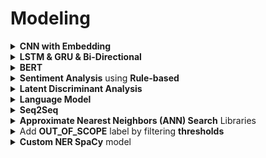 <h1 id="modeling">Modeling</h1>

<div style='width:1000px;margin:auto'>

<details><summary><b>CNN with Embedding</b></summary><p><ul>
<li><a href='./0_notebooks/CNN.html'>CNN with GloVe</a></li>
<li><a href='./0_notebooks/ch07.html'>CNN with GoogleNews <b>word2vec</b></a></li>
</ul></p></details>

<details><summary><b>LSTM & GRU & Bi-Directional</b></summary><p>
<li><a href='./0_notebooks/LSTM_Toxic.html'>LSTM with Text</a></li>
<h4>Note: For Bi-Directional, do the following:</h4><pre><code># you have 2 options:
# 1. return a sequence, then select the max features among them.
# 2. Don't return a sequence, just return the last value, and here there's no neet for GlobalMaxPool1D
x = Bidirectional(LSTM(15, return_sequences=True))(x)
x = GlobalMaxPool1D()(x)
</code></pre>
</p></details>

<details><summary><b>BERT</b></summary><p>
<li><a href='./0_notebooks/BERT for Humans.html#Comprehensive-BERT-Tutorial'>Tutorials on BERT</a></li>
<li><a href='./0_notebooks/BERT Keras.html#This-is-the-very-first-time-I-would-be-implementing-BERT.'>BERT Keras</a></li>
<li><a href='./0_notebooks/BERT using simple transformers.html'>BERT using simpleTransformers</a></li>
</p></details>

<details><summary><b>Sentiment Analysis</b> using <b>Rule-based</b></summary><p><pre><code># !pip install vaderSentiment
from vaderSentiment.vaderSentiment import SentimentIntensityAnalyzer
sa = SentimentIntensityAnalyzer()
# sa.lexicon --&gt; Print the lexicons

sa.polarity_scores(text="Python is very readable and it's great for NLP.")
</code></pre><pre><code>corpus = ["Absolutely perfect! Love it! :-) :-) :-)",
          "Horrible! Completely useless. :(",
          "It was OK. some good and some bad things."]

for doc in corpus:
    scores = sa.polarity_scores(doc)
    print(f"{scores['compound']:+}: {doc}")
</code></pre>
</p></details>

<details><summary><b>Latent Discriminant Analysis</b></summary><p>
<p>NOTE: you can use it in sklearn. (sklearn.discriminant_analysis.LinearDiscriminantAnalysis), but here we show the manual calculations on spam filter.</p>
<p>LDA is very useful when we have more columns and less rows, specially in text analysis</p>
<pre><code># 1. Calculate the TF-IDF
from sklearn.feature_extraction.text import TfidfVectorizer
from nltk.tokenize.casual import casual_tokenize
tfidf_model = TfidfVectorizer(tokenizer=casual_tokenize)
tfidf_docs  = tfidf_model.fit_transform(sms.text).toarray()

# 2. Calculate the mean for spam and ham.
mask = sms.spam.astype(bool).values
spam_centriod = tfidf_docs[mask].mean(axis=0)
ham_centriod  = tfidf_docs[~mask].mean(axis=0)

# 3. Dot product with TF_IDF matrix.
spamminess_score = tfidf_docs.dot(spam_centriod - ham_centriod)
spamminess_score.round(2)

# 4. Normalize to predict.
from sklearn.preprocessing import MinMaxScaler
sms["lda_score"]   = MinMaxScaler().fit_transform(spamminess_score.reshape(-1, 1))
sms["lda_predict"] = (sms.lda_score &gt; .5).astype(int)
sms["spam lda_predict lda_score".split()].round(2).head(6)~~~~
</code></pre>
</p></details>

<details><summary><b>Language Model</b></summary><p>
<h4>1. Load the corpus</h4><pre><code>import nltk
nltk.download("gutenberg")
from nltk.corpus import gutenberg
gutenberg.fileids()

# Concatenate the samples into one corpus
text = ''
for txt in gutenberg.fileids():
    if 'shakespeare' in txt:
        text += gutenberg.raw(txt).lower()

chars = sorted(list(set(text)))
char_indices = dict((c, i) for i, c in enumerate(chars))
indices_char = dict((i, c) for i, c in enumerate(chars))

print(f"corpus length: {bg(len(text))}, total chars: {bg(len(chars))}")
</code></pre>

<h4>2. Prepare the input & output</h4><pre><code>maxlen = 40
step   = 3
sentences  = []
next_chars = []

for i in range(0, len(text) - maxlen, step):
    sentences.append(text[i: i+maxlen])
    next_chars.append(text[i+maxlen])

print(f"nb sequences: {bg(len(sentences))}, {bg(len(next_chars))}")
</code></pre>

<h4>3. Create One-Hot encoding</h4><pre><code>X = np.zeros((len(sentences), maxlen, len(chars)), dtype=np.bool)
y = np.zeros((len(sentences), len(chars)), dtype=np.bool)

for i, sentence in enumerate(sentences):
    for t, char in enumerate(sentence):
        X[i, t, char_indices[char]] = 1
    y[i, char_indices[next_chars[i]]] = 1
</code></pre>

<h4>3. Create the model</h4><pre><code>import tensorflow as tf
from tensorflow.keras.models import Sequential
from tensorflow.keras.layers import Dense, Activation
from tensorflow.keras.layers import LSTM
from tensorflow.keras.optimizers import RMSprop

model = Sequential([
    LSTM(128, input_shape=(maxlen, len(chars))),
    Dense(len(chars), activation="softmax")
])

optimizer = RMSprop(lr=.01)
model.compile(loss="categorical_crossentropy", optimizer=optimizer)
model.summary()

# Train the model.
epochs          = 6
batch_size      = 128
model_structure = model.to_json()
with open("shakes_lstm_model.json", "w") as json_file:
    json_file.write(model_structure)

for i in range(5):
    model.fit(X, y,
              batch_size=batch_size,
              epochs=epochs)
    model.save_weights(f"shakes_lstm_weights_{i+1}.h5")
</code></pre>

<h4>4. Predict the next n characters with temperature</h4><pre><code>import random
def sample(preds, temprature=1.0):
    preds     = np.asarray(preds).astype('float64')
    preds     = np.log(preds) / temprature
    exp_preds = np.exp(preds)
    preds     = exp_preds / np.sum(exp_preds)
    probas    = np.random.multinomial(1, preds, 1)
    return np.argmax(probas)

import sys
start_index = random.randint(0, len(text)-maxlen-1)
for diversity in [.2, .5, 1.]:
    print()
    print(f"------------ Diversity: {diversity}")
    generated = ''
    sentence  = text[start_index: start_index+maxlen]
    generated += sentence
    print(f"---------- Generating with seed: {sentence}")
    sys.stdout.write(generated)

    for i in range(400):
        x = np.zeros((1, maxlen, len(chars)))
        for t, char in enumerate(sentence):
            x[0, t, char_indices[char]] = 1.
        preds = model.predict(x, verbose=0)[0]
        next_index = sample(preds, diversity)
        next_char  = indices_char[next_index]
        generated += next_char
        sentence   = sentence[1:] + next_char
        sys.stdout.write(next_char)
        sys.stdout.flush()

    print()
</code></pre>
</p></details>

<details><summary><b>Seq2Seq</b></summary><p>
<h4>1. Prepare the data</h4><pre><code># !pip install nlpia
from nlpia.loaders import get_data
df = get_data("moviedialog")
input_texts, target_texts = [], []
input_vocab, output_vocab = set(), set()
start_token, stop_token   = '\t', '\n'
max_training_samples      = min(25_000, len(df)-1)


for input_text, target_text in zip(df.statement, df.reply):
    target_text = start_token + target_text + stop_token
    input_texts.append(input_text)
    target_texts.append(target_text)

    for char in input_text:
        if char not in input_vocab:
            input_vocab.add(char)

    for char in target_text:
        if char not in output_vocab:
            output_vocab.add(char)
</code></pre>
<pre><code>input_vocab  = sorted(input_vocab)
output_vocab = sorted(output_vocab)

input_vocab_size  = len(input_vocab)
output_vocab_size = len(output_vocab)

max_encoder_seq_length = max([len(txt) for txt in input_texts])
max_decoder_seq_length = max([len(txt) for txt in target_texts])

input_token_index  = dict([(char, i) for i, char in enumerate(input_vocab)])
target_token_index = dict([(char, i) for i, char in enumerate(output_vocab)])

reverse_input_char_index  = dict((i, char) for char, i in input_token_index.items())
reverse_target_char_index = dict((i, char) for char, i in target_token_index.items())
</code></pre>
<pre><code>encoder_input_data = np.zeros((len(input_texts), max_encoder_seq_length, input_vocab_size),
                              dtype='float32')
decoder_input_data = np.zeros((len(input_texts), max_decoder_seq_length, output_vocab_size),
                              dtype="float32")
decoder_target_data = np.zeros((len(input_texts), max_decoder_seq_length, output_vocab_size),
                               dtype="float32")

for i, (input_text, target_text) in enumerate(zip(input_texts, target_texts)):
    for t, char in enumerate(input_text):
        encoder_input_data[i, t, input_token_index[char]] = 1.

    for t, char in enumerate(target_text):
        decoder_input_data[i, t, target_token_index[char]] = 1.
        if t &gt; 0:
            decoder_target_data[i, t-1, target_token_index[char]] = 1
</code></pre>

<h4>2. Build the Model</h4><pre><code>from tensorflow.keras.models import Model
from tensorflow.keras.layers import Input, LSTM, Dense

batch_size  = 64
epochs      = 100
num_neurons = 256

encoder_inputs = Input(shape=(None, input_vocab_size))
encoder        = LSTM(num_neurons, return_state=True)
encoder_outputs, state_h, state_c = encoder(encoder_inputs)
encoder_states = [state_h, state_c]

decoder_inputs  = Input(shape=(None, output_vocab_size))
decoder_lstm    = LSTM(num_neurons, return_sequences=True, return_state=True)
decoder_outputs = decoder_lstm(decoder_inputs, initial_state=encoder_states)[0]
decoder_dense   = Dense(output_vocab_size, activation='softmax')
decoder_outputs = decoder_dense(decoder_outputs)

model = Model([encoder_inputs, decoder_inputs], decoder_outputs)
model.compile(optimizer="rmsprop", loss="categorical_crossentropy", metrics=["acc"])

model.fit([encoder_input_data, decoder_input_data],
          decoder_target_data,
          batch_size=batch_size,
          epochs=epochs,
          validation_split=.1)
</code></pre><pre><code>encoder_model = Model(encoder_inputs, encoder_states)
thought_input = [Input(shape=(num_neurons,)),
                 Input(shape=(num_neurons,))]
decoder_outputs, state_h, state_c = decoder_lstm(decoder_inputs,
                                                 initial_state=thought_input)
decoder_states  = [state_h, state_c]
decoder_outputs = decoder_dense(decoder_outputs)
decoder_model   = Model(
    inputs=[decoder_inputs] + thought_input,
    outputs=[decoder_outputs] + decoder_states
)
</code></pre>

<h4>3. Response </h4><pre><code>def decode_sequence(input_seq):
    thought = encoder_model.predict(input_seq)

    target_seq = np.zeros((1, 1, output_vocab_size))
    target_seq[0, 0, target_token_index[stop_token]] = 1.

    stop_condition = False
    generated_sequence = ''

    while not stop_condition:
        output_tokens, h, c = decoder_model.predict([target_seq] + thought)

        generated_token_idx = np.argmax(output_tokens[0, -1, :])
        generated_char      = reverse_target_char_index[generated_token_idx]
        generated_sequence += generated_char
        if (generated_char == stop_token or len(generated_sequence) &gt; max_decoder_seq_length):
            stop_condition = True
            target_seq = np.zeros((1, 1, output_vocab_size))
            target_seq[0, 0, generated_token_idx] = 1.
            thought = [h, c]

    return generated_sequence
</code></pre><pre><code>def response(input_text):
    input_seq = np.zeros((1, max_encoder_seq_length, input_vocab_size), dtype="float32")
    for t, char in enumerate(input_text):
        input_seq[0, t, input_token_index[char]] = 1.
    decoded_sentence = decode_sequence(input_seq)
    print(f"Bot Reply: {decoded_sentence}")

respone("what is the internet?")
</code></pre>
</p></details>

<details><summary><b>Approximate Nearest Neighbors (ANN) Search</b> Libraries</summary><p><ul>
<li>Spotify's Annoy <a href="https://github.com/spotify/annoy">github</a></li>
<li>BallTree (using nmslib) <a href="https://github.com/searchivarius/nmslib">github</a></li>
<li>Brute Force using Basic Linear Algebra Subprograms library (BLAS) <a href="http://scikit-learn.org/stable/modules/neighbors.html#brute-force">github</a></li>
<li>Brute Force using Non-Metric Space Library (NMSlib) <a href="https://github.com/searchivarius/NMSLIB"> github</a></li>
<li>Dimension reductiOn and LookuPs on a Hypercube for effIcient Near Neigh-bor (DolphinnPy) <a href="https://github.com/ipsarros/DolphinnPy"> github</a></li>
<li>Random Projection Tree Forest (rpforest)<a href="https://github.com/lyst/rpforest"> github</a></li>
<li>Locality sensitive hashing (datasketch)<a href="https://github.com/ekzhu/datasketch"> github</a></li>
<li>Multi-indexing hashing (MIH)<a href="https://github.com/norouzi/mih"> github</a></li>
<li>Fast Lookup of Cosine and Other Nearest Neighbors (FALCONN)<a href="https://pypi.python.org/pypi/FALCONN"> github</a></li>
<li>Fast Lookup of Approximate Nearest Neighbors (FLANN)<a href="http://www.cs.ubc.ca/research/flann/"> github</a></li>
<li>Hierarchical Navigable Small World (HNSW) (in nmslib)<a href="https://github.com/searchivarius/
nmslib/blob/master/similarity_search/include/factory/method/hnsw.h"> github</a></li>
<li>K-Dimensional Trees (kdtree)<a href="https://github.com/stefankoegl/kdtree"> github</a></li>
<li>nearpy <a href="https://pypi.python.org/pypi/NearPy">github</a></li>
</ul>

<details><summary>Using <b>Annoy</b> on word-vectors</summary><p>
NOTE: Read Page 409 in nlp in action book.
<h4>1. Load WordVectors using gensim (wv), Annoy</h4><pre><code>!pip install annoy
from annoy import AnnoyIndex

n_words, n_dimensions = wv.vectors.shape
index                   = AnnoyIndex(n_dimensions)
</code></pre>

<h4>2. Add each word vector to the AnnoyIndex</h4><pre><code>from tqdm import tqdm
for i, word in enumerate(tqdm(wv.index2word)):
    index.add_item(i, wv[word])
</code></pre>
<h4>Build Euclidean/Cosine distance index with 15 trees</h4><pre><code># Euclidean
from tqdm import tqdm
for i, word in enumerate(tqdm(wv.index2word)):
    index.add_item(i, wv[word])

index.build(n_trees)
index.save('Word2vec_euc_index.ann')
w2id = dict(zip(range(len(wv.vocab)), wv.vocab))

# Cosine
index_cos = AnnoyIndex(f=n_dimensions, metric='angular')

for i, word in enumerate(wv.index2word):
    if not i % 100_000:   # Another way to keep track of your progress.
        print(f"{i}: {word}")
    index_cos.add_item(i, wv[word])

# Increase the number of trees to get more accurate results.
index_cos.build(30)
index_cos.save('word2vec_cos_index.ann')
</code></pre>


<h4>Find Harry_Potter neighbors with AnnoyIndex</h4><pre><code># Find Harry_Potter neighbors with AnnoyIndex.
print(wv.vocab['Harry_Potter'].index)
print(wv.vocab['Harry_Potter'].count)

w2id = dict(zip(
    wv.vocab, range(len(wv.vocab))
))

print(w2id['Harry_Potter'])

# Get similar items to "Harry_Potter".
ids = index.get_nns_by_item(w2id['Harry_Potter'], 11)
print(ids)

print([wv.vocab[i] for i in ids])
print([wv.index2word[i] for i in ids])
</code></pre>
</p></details>
</p></details>

<details><summary>Add <b> OUT_OF_SCOPE</b> label by filtering <b>thresholds</b></summary><p>
<p><a href="https://machinelearningmastery.com/threshold-moving-for-imbalanced-classification/">threshold moving techniques for binary classification[must read]</a> </p>

My way of adopting it to the multiclassification problem.<br>
<b>NOTE:</b> ROC is not working properly.
<pre><code>######################################################################################
'''
Description:
    - This page includes determining the best threshold for each class based on
      the confidence of the model on the validation set.
    - To know more: (https://machinelearningmastery.com/threshold-moving-for-imbalanced-classification/)

Author: Mosaab Muhammad (mosaab@dxwand.com)
Creation Date: 
Last Update Date: (12/1/2021)

'''
######################################################################################

from intent_clf.config import config

import joblib
import numpy as np
import pandas as pd
from sklearn.model_selection import train_test_split
from sklearn.metrics import roc_curve, precision_recall_curve, accuracy_score
from collections import defaultdict
from sklearn.base import BaseEstimator, ClassifierMixin
from sklearn.utils.multiclass import unique_labels
from sklearn.base import clone
from collections import Counter
from sklearn.model_selection import StratifiedKFold


class ThresholdWrapper(BaseEstimator, ClassifierMixin):
    def __init__(self, clf, threshold_method:str="prc"):
        self.fitted_clf       = clf
        self.refitted_clf     = clone(clf)
        self.threshold_method = threshold_method # ["pcr", "roc"]
        self.thresholds_dict  = defaultdict(int)
        self.kf               = StratifiedKFold(n_splits=config.THRESHOLD_N_SPLITS,
                                                shuffle=True,
                                                random_state=config.SEED)  

    def fit(self, X, y):
        self.classes_ = unique_labels(y)
        bin_labels = defaultdict(list)

        for train_idxes, valid_idxes in self.kf.split(X=X, y=y):
            X_train, X_valid = X.loc[train_idxes], X.loc[valid_idxes]
            y_train, y_valid = y.loc[train_idxes], y.loc[valid_idxes]

            for label in self.classes_:
                bin_labels[label] = np.where(y_valid == label, 1, 0)

            self.refitted_clf.fit(X_train, y_train)
            ds = self.refitted_clf.decision_function(X_valid)

            if len(self.classes_) == 2:
                ds = np.repeat(np.array([ds]), 2, axis=0).T
                ds[:, 0] = ds[:, 0] * -1

            if self.threshold_method == 'roc':
                tpr, fpr, threshold = self.get_thresholds_curve_per_label(bin_labels, ds, roc_curve)
                for label in self.classes_:
                    gmeans = np.sqrt(tpr[label] * (1-fpr[label]))
                    ix = np.argmax(gmeans)
                    self.thresholds_dict[label] += threshold[label][ix]
            else:
                precision, recall, threshold = self.get_thresholds_curve_per_label(bin_labels, ds, precision_recall_curve)

                for label in self.classes_:
                    fscore = (2 * precision[label] * recall[label]) / (precision[label] + recall[label])
                    ix = np.argmax(fscore)
                    self.thresholds_dict[label] += threshold[label][ix]

        def divide_by_n_splits(x): return x / config.THRESHOLD_N_SPLITS
        self.thresholds_dict = dict(map(lambda x: (x[0], divide_by_n_splits(x[1])), self.thresholds_dict.items()))
        return self

    def predict(self, X, confidence=False, top_n:int=3):
        '''
            params:
                X: (str, pd.Series, list) - the sample/s to be predicted. after reprocessed from the pipeline.
                return_top_conf: (int) - 0 -&gt; if you want to return only the label without using out_of_scope label.
                                         n -&gt; if you want to return the prediction of the label + using out_of_scope label.
                                              and also returning the confidence for all the classes (only available for single prediction).
        '''
        if confidence:
            # Handle the prediction of single and multiple samples.
            if X.shape[0] &gt; 1:
                y_preds = X.apply(lambda x: self._predict_single_with_conf(x, top_n=top_n)[0], axis=1)
                return y_preds
            else:
                return self._predict_single_with_conf(X, top_n=top_n)
        else:
            return self.fitted_clf.predict(X)

    def score(self, X, y, use_out_of_scope=False):
        y_preds = self.predict(X, confidence=use_out_of_scope)
        acc = accuracy_score(y, y_preds)
        return acc

    def get_thresholds_curve_per_label(self, y_true_onehot, ds, curve_func):
        probs_onehot, first, second, thresholds = [], defaultdict(list), defaultdict(list), defaultdict(list)

        for i, _ in enumerate(ds):
            probs_onehot.append(np.exp(ds[i]) / np.sum(np.exp(ds[i])))

        probs_onehot = np.array(probs_onehot)
        for i, label in enumerate(self.classes_):
            first[label], second[label], thresholds[label] = curve_func(y_true_onehot[label], probs_onehot[:, i])
        return first, second, thresholds

    def _predict_single_with_conf(self, X, top_n=3):
        if isinstance(X, pd.Series): X = X.values.reshape(1, -1)
        pred_label   = self.fitted_clf.predict(X)
        d            = self.fitted_clf.decision_function(X)[0]
        if len(self.classes_) == 2:
            d = np.repeat(np.array([[d]]), 2, axis=0).T
            d[:, 0] = d[:, 0] * -1
        probs        = np.exp(d) / np.sum(np.exp(d))
        pred_label   = pred_label[0] if (np.max(probs) &gt; self.thresholds_dict[pred_label[0]]) else config.OUT_OF_SCOPE_LABEL

        if len(self.classes_) == 2:
            classes_w_conf     = {key: val for key, val in zip(self.classes_, probs.ravel())}
        else:
            classes_w_conf     = {key: val for key, val in zip(self.classes_, probs)}
        top_classes_w_conf = dict(Counter(classes_w_conf).most_common(top_n))
        return (pred_label, top_classes_w_conf)

</code></pre>

</p></details>

<details><summary><b>Custom NER SpaCy</b> model</summary>
<pre><code>def save_model(output_dir, nlp, new_model_name):
    '''
    This function saves the model to the given output directory
    '''
    output_dir = f"../working/{output_dir}"
    if output_dir:
        if not os.path.exists(output_dir):
            os.makedirs(output_dir)
        nlp.meta["name"] = new_model_name
        nlp.to_disk(output_dir)
        print(f"Saved '{new_model_name}' to {output_dir}")
</code></pre>
<pre><code>def get_training_data(sentiment):
    '''
    Returns training_data in the format needed by the NER model.
    '''
    train_data = []
    for index, row in df_train.iterrows():
        if row.sentiment == sentiment:
            selected_text = row.selected_text
            text          = row.text
            start         = text.find(selected_text)
            end           = start + len(selected_text)
            train_data.append((text, {"entities": [[start, end, selected_text]]}))
    return train_data
</code></pre>
<pre><code>def get_model_out_path(sentiment):
    '''
    returns Model output path based on sentiment.
    '''
    model_out_path = None
    if sentiment == "positive":
        model_out_path = "models/model_pos"
    elif sentiment == "negative":
        model_out_path = "models/model_neg"
    return model_out_path
</code></pre>

<pre><code>def train(train_data, output_dir, n_iter=20, model=None):
    '''
    Load the model, set up the pipeline and train the NER model.
    '''
    # 1. Load/Create the model.
    if model:
        nlp = spacy.load(output_dir) # load existing SpaCy model.
    else:
        nlp = spacy.blank("en") # create a new blank Language Class.
        print("Created a new blank 'en' model!")

    # 2.  Create the built-in pipeline components and add them to the pipeline.
    if "ner" not in nlp.pipe_names:
        ner = nlp.create_pipe("ner")
        nlp.add_pipe(ner, last=True)
    else:
        ner = nlp.get_pipe("ner")

    # 3. add the labels.
    for _, annotations in train_data:
        for ent in annotations.get("entities"):
            ner.add_label(ent[2])

    # 4. Get names of other pipes to disable them during training.
    other_pipes = [pipe for pipe in nlp.pipe_names if pipe != "ner"]
    with nlp.disable_pipes(*other_pipes): # Only train NER
        if model is None:
            nlp.begin_training()
        else:
            nlp.resume_training()

        for itn in tqdm(range(n_iter)):
            random.shuffle(train_data)
            # number of samples in a batch will start with 4 and continue increasing till 500.
            batches = minibatch(train_data, size=compounding(4, 500, 1.001))
            losses = {}
            for batch in batches:
                texts, annotations = zip(*batch)
                nlp.update(texts,
                           annotations,
                           drop=0.5,
                           losses=losses)
            print(f"Losses: {losses}")
    save_model(output_dir, nlp, "st_ner")
</code></pre>

<pre><code>sentiment = "positive"

train_data = get_training_data(sentiment)
model_path = get_model_out_path(sentiment)
train(train_data, model_path, n_iter=3, model=None)

sentiment = "negative"

train_data = get_training_data(sentiment)
model_path = get_model_out_path(sentiment)
train(train_data, model_path, n_iter=3, model=None)
</code></pre>

<pre><code>def predict_entities(text, model):
    doc = model(text)
    ent_arry = []
    for ent in doc.ents:
        start   = text.find(ent.text)
        end     = start + len(ent.text)
        new_int = [start, end, ent.label_]
        if new_int not in ent_array:
            ent_arry.append(new_int)
    selected_text = text[ent_array[0][0]:ent_array[0][1]] if len(ent_array) else text
    return selected_text
</code></pre>

<pre><code>selected_texts = []
MODELS_BASE_PATH = "../input/tse-spacy-model/models/"

if MODELS_BASE_PATH is not None:
    print(f"Loading models from {MODELS_BASE_PATH}")
    model_pos = spacy.load(MODELS_BASE_PATH + "model_pos")
    model_neg = spacy.load(MODELS_BASE_PATH + "model_neg")

    for idx, row in df_test.iterrows():
        text = row.text
        output_str = ""
        if row.sentiment == "neutral" or len(text.split()) &lt;= 2:
            selected_texts.append(text)
        elif row.sentiment == "positive":
            selected_texts.append(predict_entities(text, model_pos))
        else:
            selected_texts.append(predict_entities(text, model_neg))

df_test['selected_text'] = selected_texts

df_submission['selected_text'] = df_test['selected_text']
df_submission.to_csv("submission.csv", index=False)
df_submission.head(10)
</code></pre>
</div>